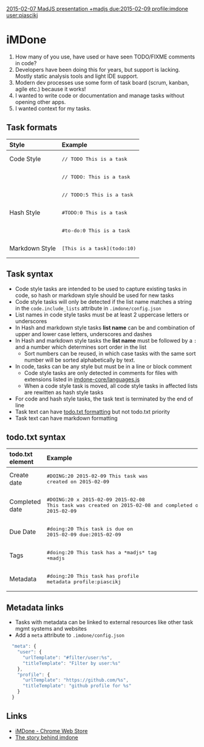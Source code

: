 [2015-02-07 MadJS presentation +madjs due:2015-02-09 profile:imdone user:piascikj](#DOING:0)

iMDone
====
1. How many of you use, have used or have seen TODO/FIXME comments in code?
2. Developers have been doing this for years, but support is lacking.  Mostly static analysis tools and light IDE support.
3. Modern dev processes use some form of task board (scrum, kanban, agile etc.) because it works!
4. I wanted to write code or documentation and manage tasks without opening other apps.
5. I wanted context for my tasks.

Task formats
----
Style          | Example
:------------- | :----------
Code Style     | <pre>// TODO This is a task</pre>
&nbsp;         | <pre>// TODO: This is a task</pre>
&nbsp;         | <pre>// TODO:5 This is a task</pre>
Hash Style     | <pre>&#35;TODO:0 This is a task</pre>
&nbsp;         | <pre>&#35;to-do:0 This is a task</pre>
Markdown Style | <pre>&#91;This is a task&#93;&#40;todo:10&#41;</pre>
  
Task syntax
----
- Code style tasks are intended to be used to capture existing tasks in code, so hash or markdown style should be used for new tasks
- Code style tasks will only be detected if the list name matches a string in the `code.include_lists` attribute in `.imdone/config.json`
- List names in code style tasks must be at least 2 uppercase letters or underscores
- In Hash and markdown style tasks **list name** can be and combination of upper and lower case letters, underscores and dashes
- In Hash and markdown style tasks the **list name** must be followed by a `:` and a number which determines sort order in the list
  - Sort numbers can be reused, in which case tasks with the same sort number will be sorted alphabetically by text.
- In code, tasks can be any style but must be in a line or block comment
  - Code style tasks are only detected in comments for files with extensions listed in [imdone-core/languages.js](https://github.com/imdone/imdone-core/blob/master/lib/languages.js)
  - When a code style task is moved, all code style tasks in affected lists are rewitten as hash style tasks
- For code and hash style tasks, the task text is terminated by the end of line
- Task text can have [todo.txt formatting](https://github.com/ginatrapani/todo.txt-cli/wiki/The-Todo.txt-Format) but not todo.txt priority
- Task text can have markdown formatting

todo.txt syntax
----
todo.txt element | Example
:------ | :------
Create date | <pre>&#35;DOING:20 2015-02-09 This task was created on 2015-02-09</pre>
Completed date | <pre>&#35;DOING:20 x 2015-02-09 2015-02-08 This task was created on 2015-02-08 and completed on 2015-02-09</pre>
Due Date | <pre>&#35;doing:20 This task is due on 2015-02-09 due:2015-02-09</pre>
Tags | <pre>&#35;doing:20 This task has a &#42;madjs&#42; tag +madjs</pre>
Metadata | <pre>&#35;doing:20 This task has profile metadata profile:piascikj</pre>

Metadata links
----
- Tasks with metadata can be linked to external resources like other task mgmt systems and websites
- Add a `meta` attribute to `.imdone/config.json`  

```javascript
  "meta": {
    "user": {
      "urlTemplate": "#filter/user:%s",
      "titleTemplate": "Filter by user:%s"
    },
    "profile": {
      "urlTemplate": "https://github.com/%s",
      "titleTemplate": "github profile for %s"
    }
  }
```

Links
----
- [iMDone - Chrome Web Store](https://chrome.google.com/webstore/detail/imdone/kchfkmdhgpibgidhdllkbgfnpmefdldl)
- [The story behind imdone](http://blog.imdone.io)


